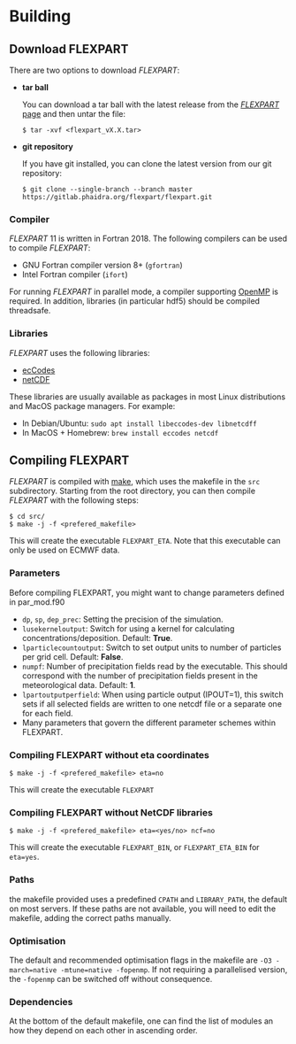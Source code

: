 # Building

## <a name="download"></a>Download FLEXPART
There are two options to download _FLEXPART_:

  - **tar ball**

    You can download a tar ball with the latest release from the [_FLEXPART_ page](https://www.flexpart.eu/wiki/FpRoadmap) and then untar the file:

        $ tar -xvf <flexpart_vX.X.tar>

  - **git repository**

    If you have git installed, you can clone the latest version from our git repository:

        $ git clone --single-branch --branch master https://gitlab.phaidra.org/flexpart/flexpart.git

### Compiler
_FLEXPART_ 11 is written in Fortran 2018. The following compilers can be used to compile _FLEXPART_:

  - GNU Fortran compiler version 8+ (`gfortran`)
  - Intel Fortran compiler (`ifort`)

For running _FLEXPART_ in parallel mode, a compiler supporting [OpenMP](https://www.openmp.org/) is required. In addition, libraries (in particular hdf5) should be compiled threadsafe.

### Libraries
_FLEXPART_ uses the following libraries:

  - [ecCodes](https://confluence.ecmwf.int/display/ECC)
  - [netCDF](https://docs.unidata.ucar.edu/netcdf-fortran/current/)

These libraries are usually available as packages in most Linux distributions and MacOS package managers. For example:

  - In Debian/Ubuntu: `sudo apt install libeccodes-dev libnetcdff` 
  - In MacOS + Homebrew: `brew install eccodes netcdf`

## <a name="compiling"></a>Compiling FLEXPART
_FLEXPART_ is compiled with [make](https://www.gnu.org/software/make/), which uses the makefile in the `src` subdirectory. Starting from the root directory, you can then compile _FLEXPART_ with the following steps:

    $ cd src/
    $ make -j -f <prefered_makefile>

This will create the executable `FLEXPART_ETA`. Note that this executable can only be used on ECMWF data.

### Parameters
Before compiling FLEXPART, you might want to change parameters defined in par_mod.f90

- `dp`, `sp`, `dep_prec`: Setting the precision of the simulation.
- `lusekerneloutput`: Switch for using a kernel for calculating concentrations/deposition. Default: **True**.
- `lparticlecountoutput`: Switch to set output units to number of particles per grid cell. Default: **False**.
- `numpf`: Number of precipitation fields read by the executable. This should correspond with the number of precipitation fields present in the meteorological data. Default: **1**.
- `lpartoutputperfield`: When using particle output (IPOUT=1), this switch sets if all selected fields are written to one netcdf file or a separate one for each field.
- Many parameters that govern the different parameter schemes within FLEXPART.

### Compiling FLEXPART without eta coordinates

    $ make -j -f <prefered_makefile> eta=no

This will create the executable `FLEXPART`

### Compiling FLEXPART without NetCDF libraries

    $ make -j -f <prefered_makefile> eta=<yes/no> ncf=no

This will create the executable `FLEXPART_BIN`, or `FLEXPART_ETA_BIN` for `eta=yes`.
### <a name="paths"></a>Paths
the makefile provided uses a predefined `CPATH` and `LIBRARY_PATH`, the default on most servers. If these paths are not available, you will need to edit the makefile, adding the correct paths manually.

### <a name="optimisation"></a>Optimisation
The default and recommended optimisation flags in the makefile are `-O3 -march=native -mtune=native -fopenmp`. If not requiring a parallelised version, the `-fopenmp` can be switched off without consequence.

### <a name="dependency"></a>Dependencies
At the bottom of the default makefile, one can find the list of modules an how they depend on each other in ascending order.